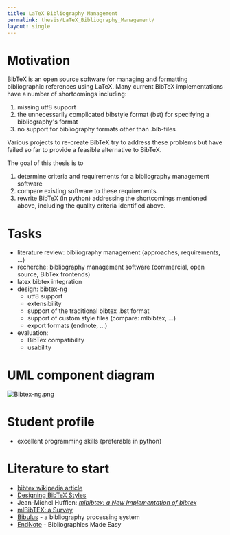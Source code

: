 ```yaml
---
title: LaTeX Bibliography Management
permalink: thesis/LaTeX_Bibliography_Management/
layout: single
---
```


Motivation
==========

BibTeX is an open source software for managing and formatting
bibliographic references using LaTeX. Many current BibTeX
implementations have a number of shortcomings including:

1.  missing utf8 support
2.  the unnecessarily complicated bibstyle format (bst) for specifying a
    bibliography's format
3.  no support for bibliography formats other than .bib-files

Various projects to re-create BibTeX try to address these problems but
have failed so far to provide a feasible alternative to BibTeX.

The goal of this thesis is to

1.  determine criteria and requirements for a bibliography management
    software
2.  compare existing software to these requirements
3.  rewrite BibTeX (in python) addressing the shortcomings mentioned
    above, including the quality criteria identified above.

Tasks
=====

-   literature review: bibliography management (approaches,
    requirements, ...)
-   recherche: bibliography management software (commercial, open
    source, BibTex frontends)
-   latex bibtex integration
-   design: bibtex-ng
    -   utf8 support
    -   extensibility
    -   support of the traditional bibtex .bst format
    -   support of custom style files (compare: mlbibtex, ...)
    -   export formats (endnote, ...)
-   evaluation:
    -   BibTex compatibility
    -   usability

UML component diagram
=====================

![](Bibtex-ng.png "Bibtex-ng.png")

Student profile
===============

-   excellent programming skills (preferable in python)

Literature to start
===================

-   [bibtex wikipedia article](http://en.wikipedia.org/thesis/Bibtex)
-   [Designing BibTeX
    Styles](http://www.uic.edu/depts/accc/software/tex/btxhak.pdf)
-   Jean-Michel Hufflen: [*mlbibtex: a New Implementation of
    bibtex*](http://www.ntg.nl/eurotex/mlbibtex-euro.pdf)
-   [mlBibTEX: a
    Survey](http://www.guit.sssup.it/guitmeeting/2005/articoli/hufflen.pdf)
-   [Bibulus](http://www.nongnu.org/bibulus/) - a bibliography
    processing system
-   [EndNote](http://www.endnote.com) - Bibliographies Made Easy

